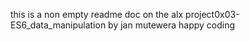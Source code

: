 this is a non empty readme doc on the alx project0x03-ES6_data_manipulation by jan mutewera happy coding
